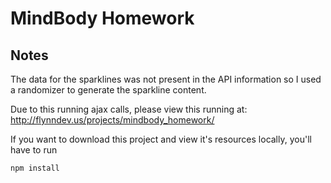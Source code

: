 # MindBody Homework

Notes
-----
The data for the sparklines was not present in the API information so I used a randomizer to generate the sparkline content.

Due to this running ajax calls, please view this running at: http://flynndev.us/projects/mindbody_homework/

If you want to download this project and view it's resources locally, you'll have to run
 ```
 npm install
 ```